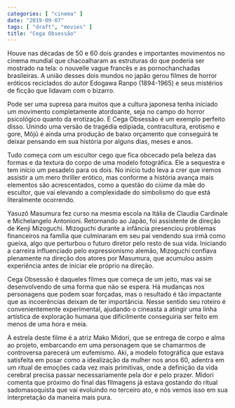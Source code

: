 ```yaml
---
categories: [ "cinema" ]
date: "2019-09-07"
tags: [ "draft", "movies" ]
title: "Cega Obsessão"
---
```

Houve nas décadas de 50 e 60  dois grandes e importantes movimentos no
cinema mundial que chacoalharam as estruturas do que poderia ser mostrado
na tela: o nouvelle vague francês e as pornochanchadas brasileiras. A
união desses dois mundos no japão gerou filmes de horror eróticos
reciclados do autor Edogawa Ranpo (1894-1965) e seus mistérios de
ficção que lidavam com o bizarro.

Pode ser uma supresa para muitos que a cultura japonesa tenha iniciado um
movimento completamente atordoante, seja no campo do horror psicológico
quanto da erotização. E Cega Obsessão é um exemplo perfeito
disso. Unindo uma versão de tragédia edipiada, contracultura, erotismo
e gore, Môjû é ainda uma produção de baixo orçamento que conseguirá
te deixar pensando em sua história por alguns dias, meses e anos.

Tudo começa com um escultor cego que fica obcecado pela beleza das
formas e da textura do corpo de uma modelo fotográfica. Ele a sequestra
e tem início um pesadelo para os dois. No início tudo leva a crer que
iremos assistir a um mero thriller erótico, mas conforme a história
avança mais elementos são acrescentados, como a questão do ciúme da
mãe do escultor, que vai elevando a complexidade do simbolismo do que
está literalmente ocorrendo.

Yasuzô Masumura fez curso na mesma escola na Itália de Claudia
Cardinale e Michelangelo Antonioni. Retornando ao Japão, foi assistente
de direção de Kenji Mizoguchi. Mizoguchi durante a infância presenciou
problemas financeiros na família que culminaram em seu pai vendendo
sua irmã como gueixa, algo que perturbou o futuro diretor pelo resto de
sua vida. Iniciando a carreira influenciado pelo expressionismo alemão,
Mizoguchi confiava plenamente na direção dos atores por Masumura, que
acumulou assim experiência antes de iniciar ele próprio na direção.

Cega Obsessão é daqueles filmes que começa de um jeito, mas vai
se desenvolvendo de uma forma que não se espera. Há mudanças nos
personagens que podem soar forçadas, mas o resultado é tão impactante
que as incoerências deixam de ter importância. Nesse sentido seu
roteiro é convenientemente experimental, ajudando o cineasta a atingir
uma linha artística de exploração humana que dificilmente conseguiria
ser feito em menos de uma hora e meia.

A estrela deste filme é a atriz Mako Midori, que se entrega de corpo
e alma ao projeto, embarcando em uma personagem que se chamarmos de
controversa parecerá um eufemismo. Aki, a modelo fotográfica que
estava satisfeita em posar como a idealização da mulher nos anos 60,
adentra em um ritual de emoções cada vez mais primitivas, onde a
definição da vida cerebral precisa passar necessariamente pela dor
e pelo prazer. Midori comenta que próximo do final das filmagens já
estava gostando do ritual sadomasoquista que vai evoluindo no terceiro
ato, e nós vemos isso em sua interpretação da maneira mais pura.
